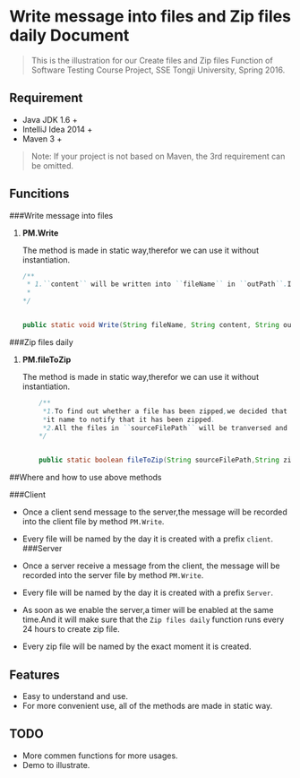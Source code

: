 # Write message into files and Zip files daily Document

> This is the illustration for our Create files and Zip files Function of Software Testing Course Project, SSE Tongji University, Spring 2016.

## Requirement

* Java JDK 1.6 +
* IntelliJ Idea 2014 +
* Maven 3 +

> Note: If your project is not based on Maven, the 3rd requirement can be omitted.


## Funcitions

###Write message into files 


1. **PM.Write**
	
	The method is made in static way,therefor we can use it without instantiation.
	
	```java
	/**
     * 1.``content`` will be written into ``fileName`` in ``outPath``.If there is *no such a file name``fileName`` in ``outPath``，a new file named ``fileName`` *will be created in ``outPath`` and the ``content`` will be written into it.
     * 
    */
    
    
    public static void Write(String fileName, String content, String outPath);
	```

###Zip files daily


1. **PM.fileToZip**

 	The method is made in static way,therefor we can use it without instantiation.
	
	```java
		/**
		 *1.To find out whether a file has been zipped,we decided that if a file has *been zipped,we will rename it instanly *by adding a ``y`` at the begining of
		 *it name to notify that it has been zipped.
		 *2.All the files in ``sourceFilePath`` will be tranversed and those do not *have a beginning``y`` will be zipped to a zipfile named by the exact time *into the file``zipFilePath``.
		*/
	
	
		public static boolean fileToZip(String sourceFilePath,String zipFilePath,String fileName);
	```
	
##Where and how to use above methods

###Client

- Once a client send message to the server,the message will be recorded into the client file by method ``PM.Write``. 
- Every file will be named by the day it is created with a prefix ``client``.
###Server

- Once a server receive a message from the client, the message will be recorded into the server file by method ``PM.Write``.
- Every file will be named by the day it is created with a prefix ``Server``.
- As soon as we enable the server,a timer will be enabled at the same time.And it will make sure that the ``Zip files daily`` function runs every 24 hours to create zip file.
- Every zip file will be named by the exact moment it is created.


## Features

* Easy to understand and use.
* For more convenient use, all of the methods are made in static way.

## TODO

* More commen functions for more usages.
* Demo to illustrate.
